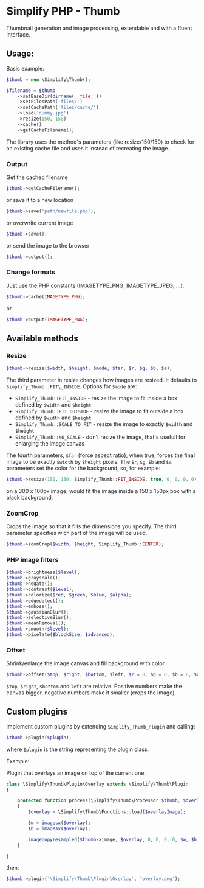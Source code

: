 # Simplify PHP - Thumb

Thumbnail generation and image processing, extendable and with a fluent interface.

## Usage:

Basic example:

```php
$thumb = new \Simplify\Thumb();

$filename = $thumb
    ->setBaseDir(dirname(__file__))
    ->setFilesPath('files/')
    ->setCachePath('files/cache/')
    ->load('dummy.jpg')
    ->resize(150, 150)
    ->cache()
    ->getCacheFilename();
```

The library uses the method's parameters (like resize/150/150) to check for an existing cache file and uses it instead of recreating the image. 

### Output

Get the cached filename

```php
$thumb->getCacheFilename();
```

or save it to a new location

```php
$thumb->save('path/newfile.php');
```

or overwrite current image

```php
$thumb->save();
```

or send the image to the browser

```php
$thumb->output();
```

### Change formats

Just use the PHP constants (IMAGETYPE\_PNG, IMAGETYPE\_JPEG, ...):

```php
$thumb->cache(IMAGETYPE_PNG);
```

or

```php
$thumb->output(IMAGETYPE_PNG);
```

## Available methods

### Resize

```php
$thumb->resize($width, $height, $mode, $far, $r, $g, $b, $a);
```

The third parameter in resize changes how images are resized. It defaults to `Simplify_Thumb::FIT\_INSIDE`. Options for `$mode` are:

* `Simplify_Thumb::FIT_INSIDE` - resize the image to fit inside a box defined by `$width` and `$height`
* `Simplify_Thumb::FIT_OUTSIDE` - resize the image to fit outside a box defined by `$width` and `$height`
* `Simplify_Thumb::SCALE_TO_FIT` - resize the image to exactly `$width` and `$height`
* `Simplify_Thumb::NO_SCALE` - don't resize the image, that's usefull for enlarging the image canvas

The fourth parameters, `$far` (force aspect ratio), when true, forces the final image to be exactly `$width` by `$height` pixels. The `$r`, `$g`, `$b` and `$a` parameters set the color for the background, so, for example:

```php
$thumb->resize(150, 150, Simplify_Thumb::FIT_INSIDE, true, 0, 0, 0, 0);
```

on a 300 x 100px image, would fit the image inside a 150 x 150px box with a black background.

### ZoomCrop

Crops the image so that it fills the dimensions you specify. The third parameter specifies wich part of the image will be used.

```php
$thumb->zoomCrop($width, $height, Simplify_Thumb::CENTER);
```

### PHP image filters

```php
$thumb->brightness($level);
$thumb->grayscale();
$thumb->negate();
$thumb->contrast($level);
$thumb->colorize($red, $green, $blue, $alpha);
$thumb->edgedetect();
$thumb->emboss();
$thumb->gaussianBlur();
$thumb->selectiveBlur();
$thumb->meanRemoval();
$thumb->smooth($level);
$thumb->pixelate($blockSize, $advanced);
```

### Offset

Shrink/enlarge the image canvas and fill background with color. 

```php
$thumb->offset($top, $right, $bottom, $left, $r = 0, $g = 0, $b = 0, $a = 0);
```

`$top`, `$right`, `$bottom` and `left` are relative. Positive numbers make the canvas bigger, negative numbers make it smaller (crops the image).

## Custom plugins

Implement custom plugins by extending `Simplify_Thumb_Plugin` and calling:

```php
$thumb->plugin($plugin);
```

where `$plugin` is the string representing the plugin class.

Example:

Plugin that overlays an image on top of the current one:

```php
class \Simplify\Thumb\Plugin\Overlay extends \Simplify\Thumb\Plugin
{

    protected function process(\Simplify\Thumb\Processor $thumb, $overlayImage = null)
    {
    	$overlay = \Simplify\Thumb\Functions::load($overlayImage);

    	$w = imagesx($overlay);
    	$h = imagesy($overlay);

    	imagecopyresampled($thumb->image, $overlay, 0, 0, 0, 0, $w, $h, $w, $h);
    }

}
```

then:

```php
$thumb->plugin('\Simplify\Thumb\Plugin\Overlay', 'overlay.png');
```
